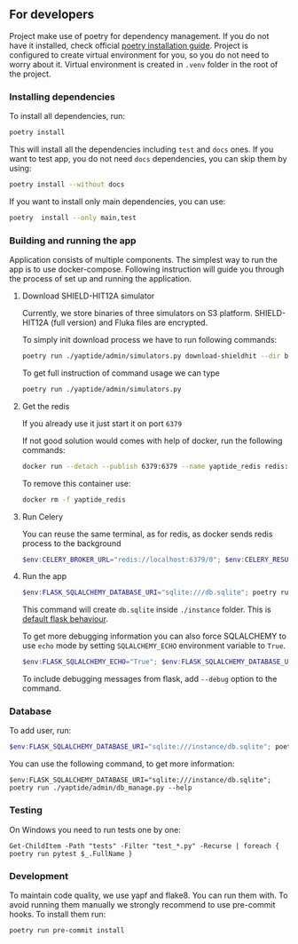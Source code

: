 ## For developers

Project make use of poetry for dependency management. If you do not have it installed, check official [poetry installation guide](https://python-poetry.org/docs/).
Project is configured to  create virtual environment for you, so you do not need to worry about it.
Virtual environment is created in `.venv` folder in the root of the project.

### Installing dependencies

To install all dependencies, run:

```bash
poetry install
```

This will install all the dependencies including `test` and `docs` ones.
If you want to test app, you do not need `docs` dependencies, you can skip them by using:

```bash
poetry install --without docs
```

If you want to install only main dependencies, you can use:

```bash
poetry  install --only main,test
```

### Building and running the app

Application consists of multiple components. The simplest way to run the app is to use docker-compose. Following instruction will guide you through the process of set up and running the application.

1. Download SHIELD-HIT12A simulator

    Currently, we store binaries of three simulators on S3 platform. SHIELD-HIT12A (full version) and Fluka files are encrypted.

    To simply init download process we have to run following commands:

    ```bash
    poetry run ./yaptide/admin/simulators.py download-shieldhit --dir bin
    ```

    To get full instruction of command usage we can type

    ```bash
    poetry run ./yaptide/admin/simulators.py
    ```
2. Get the redis

    If you already use it just start it on port `6379`

    If not good solution would comes with help of docker, run the following commands:

    ```bash
    docker run --detach --publish 6379:6379 --name yaptide_redis redis:7-alpine
    ```

    To remove this container use:

    ```bash
    docker rm -f yaptide_redis
    ```

3. Run Celery

    You can reuse the same terminal, as for redis, as docker sends redis process to the background

    ```powershell
    $env:CELERY_BROKER_URL="redis://localhost:6379/0"; $env:CELERY_RESULT_BACKEND="redis://localhost:6379/0"; poetry run celery --app yaptide.celery.worker worker -P threads --loglevel=info
    ```

4. Run the app

    ```powershell
    $env:FLASK_SQLALCHEMY_DATABASE_URI="sqlite:///db.sqlite"; poetry run flask --app yaptide.application run
    ```
    This command will create `db.sqlite` inside `./instance` folder. This is [default flask behaviour](https://flask.palletsprojects.com/en/3.0.x/config/#instance-folders).

    To get more debugging information you can also force SQLALCHEMY to use `echo` mode by setting `SQLALCHEMY_ECHO` environment variable to `True`.

   ```powershell
   $env:FLASK_SQLALCHEMY_ECHO="True"; $env:FLASK_SQLALCHEMY_DATABASE_URI="sqlite://db.sqlite"; poetry run flask --app yaptide.application run
   ```

    To include debugging messages from flask, add `--debug` option to the command.

### Database

To add user, run:

```powershell
$env:FLASK_SQLALCHEMY_DATABASE_URI="sqlite:///instance/db.sqlite"; poetry run ./yaptide/admin/db_manage.py add-user admin --password password
```

You can use the following command, to get more information:

```
$env:FLASK_SQLALCHEMY_DATABASE_URI="sqlite:///instance/db.sqlite"; poetry run ./yaptide/admin/db_manage.py --help
```

### Testing
On Windows you need to run tests one by one:

```shell
Get-ChildItem -Path "tests" -Filter "test_*.py" -Recurse | foreach { poetry run pytest $_.FullName }
```

### Development

To maintain code quality, we use yapf and flake8. You can run them with. To avoid running them manually we strongly recommend to use pre-commit hooks. To install them run:

```shell
poetry run pre-commit install
```

